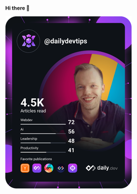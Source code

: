 ### Hi there 👋

<a href="https://app.daily.dev/HumzaBaig"><img src="https://github.com/rebelchris/rebelchris/blob/master/devcard.svg" width="400" alt="Humza Baig's Dev Card"/></a>

<!--
**HumzaBaig/HumzaBaig** is a ✨ _special_ ✨ repository because its `README.md` (this file) appears on your GitHub profile.

Here are some ideas to get you started:

- 🔭 I’m currently working on ...
- 🌱 I’m currently learning ...
- 👯 I’m looking to collaborate on ...
- 🤔 I’m looking for help with ...
- 💬 Ask me about ...
- 📫 How to reach me: ...
- 😄 Pronouns: ...
- ⚡ Fun fact: ...
-->
